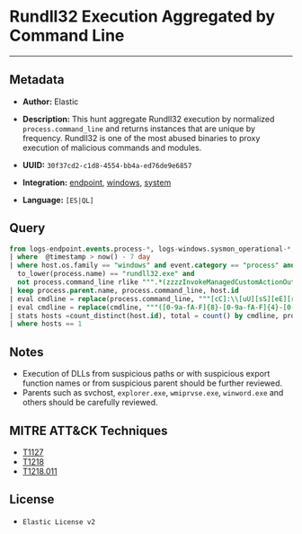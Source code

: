 # Rundll32 Execution Aggregated by Command Line

---

## Metadata

- **Author:** Elastic
- **Description:** This hunt aggregate Rundll32 execution by normalized `process.command_line` and returns instances that are unique by frequency. Rundll32 is one of the most abused binaries to proxy execution of malicious commands and modules.

- **UUID:** `30f37cd2-c1d8-4554-bb4a-ed76de9e6857`
- **Integration:** [endpoint](https://docs.elastic.co/integrations/endpoint), [windows](https://docs.elastic.co/integrations/windows), [system](https://docs.elastic.co/integrations/system)
- **Language:** `[ES|QL]`

## Query

```sql
from logs-endpoint.events.process-*, logs-windows.sysmon_operational-*, logs-system.security-*
| where  @timestamp > now() - 7 day
| where host.os.family == "windows" and event.category == "process" and event.action in ("start", "Process creation", "created-process") and
  to_lower(process.name) == "rundll32.exe" and
  not process.command_line rlike """.*(zzzzInvokeManagedCustomActionOutOfProc|GeneralTel.dll,RunInUserCxt|ShOpenVerbApplication|davclnt.dll,DavSetCookie|FileProtocolHandler|EDGEHTML.dll|FirewallControlPanel.dll,ShowNotificationDialog|printui.dll,PrintUIEntryDPIAware|Program Files|SHCreateLocalServerRunDll|ImageView_Fullscreen|StatusMonitorEntryPoint|Control_RunDLL|HotPlugSafeRemovalDriveNotification|AppxDeploymentClient.dll|acproxy.dll,PerformAutochkOperations|CapabilityAccessManagerDoStoreMaintenance|dfshim.dll|display.dll,ShowAdapterSettings|ForceProxyDetectionOnNextRun|PfSvWsSwapAssessmentTask|acmigration.dll,ApplyMigrationShims|LenovoBatteryGaugePackage.dll|-localserver|DriverStore|CnmDxPEntryPoint|DeferredDelete|DeviceProperties_RunDLL|AppxDeploymentClient.dll|spool\\DRIVERS|printui.dll,PrintUIEntry|DfdGetDefaultPolicyAndSMART|cryptext.dll,CryptExt|WininetPlugin.dll|ClearMyTracksByProcess|SusRunTask|OpenURL|CleanupTemporaryState).*"""
| keep process.parent.name, process.command_line, host.id
| eval cmdline = replace(process.command_line, """[cC]:\\[uU][sS][eE][rR][sS]\\[a-zA-Z0-9\.\-\_\$~ ]+\\""", "C:\\\\users\\\\user\\\\")
| eval cmdline = replace(cmdline, """([0-9a-fA-F]{8}-[0-9a-fA-F]{4}-[0-9a-fA-F]{4}-[0-9a-fA-F]{4}-[0-9a-fA-F]{12}|ns[a-z][A-Z0-9]{3,4}\.tmp|DX[A-Z0-9]{3,4}\.tmp|7z[A-Z0-9]{3,5}\.tmp|[0-9\.\-\_]{3,})""", "")
| stats hosts =count_distinct(host.id), total = count() by cmdline, process.parent.name
| where hosts == 1
```

## Notes

- Execution of DLLs from suspicious paths or with suspicious export function names or from suspicious parent should be further reviewed.
- Parents such as svchost, `explorer.exe`, `wmiprvse.exe`, `winword.exe` and others should be carefully reviewed.
## MITRE ATT&CK Techniques

- [T1127](https://attack.mitre.org/techniques/T1127)
- [T1218](https://attack.mitre.org/techniques/T1218)
- [T1218.011](https://attack.mitre.org/techniques/T1218/011)

## License

- `Elastic License v2`
